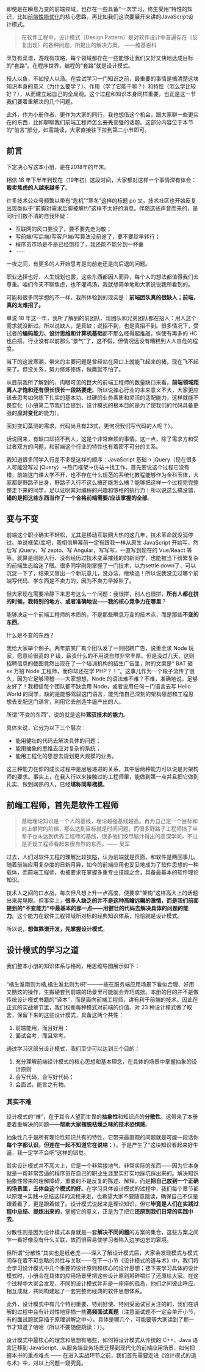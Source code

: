 <p>即使是在瞬息万变的前端领域，也存在一些具备“一次学习，终生受用”特性的知识，比如<a href="https://juejin.cn/book/6844733750048210957/section/6844733750031417352#heading-4" target="_blank" rel="nofollow noopener noreferrer">前端性能优化</a>的核心思路，再比如我们这次要展开来讲的JavaScript设计模式。</p>
<blockquote>
<p>在软件工程中，设计模式（Design Pattern）是对软件设计中普遍存在（反复出现）的各种问题，所提出的解决方案。                  ——维基百科</p>
</blockquote>
<p>烹饪有菜谱，游戏有攻略，每个领域都存在一些能够让我们又好又快地达成目标的“套路”。在程序世界，编程的“套路”就是设计模式。</p>
<p>授人以鱼，不如授人以渔。在尝试学习一门知识之前，最重要的事情是搞清楚这块知识本身的意义（为什么要学？）、作用（学了它能干嘛？）和特性（怎么学比较好？），从而建立起自己的全局观。这个过程和知识本身同样重要，也正是这一节我们要着重解决的几个问题。</p>
<p>此外，作为小册作者，更作为大家的同行，我也想借这个机会，跟大家聊一些更实在的东西，比如聊聊我们前端工程师怎么<del>变秃</del>变强的话题。这部分内容位于本节的“前言”部分，如需跳读，大家直接往下拉到第二小节即可。</p>
<h2>前言</h2>
<p>下定决心写这本小册，是在2018年的年末。</p>
<p>相信 18 年下半年到现在（19年初）这段时间，大家都对这样一个事情深有体会： <strong>贩卖焦虑的人越来越多了</strong>。</p>
<p>许多技术公众号频繁以带有“危机”“寒冬”这样的标题 po 文，技术社区也开始反复出现类似于“前脚对需求后脚被解约”这样不太好的消息。伴随这些声音而来的，是同行们数不清的自我怀疑：</p>
<ul>
<li>互联网的风口要没了，要不要先走为敬；</li>
<li>写前端/写后端/写客户端/写算法没前途了，要不要趁早转行；</li>
<li>程序员市场是不是已经饱和了，我还能不能分到一杯羹</li>
<li>······</li>
</ul>
<p>一夜之间，有更多的人开始思考是向前走还是向后退的问题。</p>
<p>职业选择也好、人生规划也罢，这些东西都因人而异，每个人的想法都值得我们去尊重。咱们今天不聊焦虑，也不灌鸡汤，我就想简单地和大家说说我所看到的。</p>
<p>可能和很多同学想的不一样，我所体验到的现实是：<strong>前端团队真的很缺人；前端，真的太难招了。</strong></p>
<p>单说 18 年这一年，我所了解到的前团队、现团队和兄弟团队都在招人：用人这个需求就没断过。所以说缺人，是真缺；说招不到，也是真招不到。很多情况下，受试者的<strong>编码能力、设计思维和计算机基础</strong>都不那么经得起推敲，纵使有再多的 HC 也白搭。行业没有以前那么“景气”了，这不假，但情况远没有糟糕到人人自危的程度。</p>
<p>当下的这波寒潮，带来的主要问题是曾经站在风口上就能飞起来的猪，现在飞不起来了。但没关系，努力修炼修炼，做鹰就不怕了。</p>
<p>从目前我所了解到的、肉眼可见的巨大的前端工程师的数量缺口来看，<strong>前端领域距离人才饱和还有很长很长一段路要走</strong>。所以说操心行业的未来意义不大，大家更应该去思考如何练下扎实的基本功、过硬的业务素质和灵活的适配能力，这样就能不畏变化（小册第二节我们会提到，设计模式的根本目的是为了使我们的代码具备更强的<strong>应对变化</strong>的能力）。</p>
<p>面对变幻莫测的需求，代码尚且有23式，更何况我们写代码的人呢？）。</p>
<p>话说回来，有缺口却招不到人，这是个非常麻烦的事情。这一点，除了需求方和受试者双方的问题，和前端这个行业的特性也有着密不可分的关系。</p>
<p>我知道很多同学入行差不多是这样的顺序：JavaScript 基础-> jQuery（现在很多人可能没写过 jQuery）->热门框架->仿站->找工作。首先要说这个过程它没有错，前端这门课大学不开，也不存在什么规范的系统化教程能够作为金科玉律，大家都是野路子出身，野路子入行不这么搞还能怎么搞？能够把这样一个过程完完整整走下来的同学，足以证明其对编程的兴趣和够格的执行力！所以说这么搞没错，<strong>错的是把这些东西当作了一个合格前端需要/应该掌握的全部</strong>。</p>
<h2>变与不变</h2>
<p>前端这个职业确实不轻松，尤其是移动互联网大热的这几年，技术革命就没消停过。单说框架/库吧，我相信屏幕前一定有跟我一样从原生 JavaScript 开始写，然后写 jQuery、写 zepto、写 Angular，写写写，一直写到现在的 Vue/React 等等。就算是刚刚入行、没有经历过技术变革摧残的的新同学，也能被当下纷繁复杂的前端生态给迷了眼。很多同学刚刚掌握了一门技术，以为settle down了、可以沉淀一下了，结果又冒出一个新玩意儿，没办法，继续追！所以说我没见过哪个前端写代码、学东西是不卖力的，因为不卖力早掉队了。</p>
<p>但大家现在需要冷静下来思考这么一个问题：我很拼，别人也很拼，<strong>所有人都在拼的时候，我特别的地方、或者准确地说——我的核心竞争力在哪里</strong>？</p>
<p>能够决定一个前端工程师的本质的，不是那些瞬息万变的技术点，而是那些<strong>不变的东西</strong>。</p>
<p>什么是不变的东西？</p>
<p>我给大家举个例子。两年前某厂有个团队发了一则招聘广告，说重金求 Node 玩家，愿意给很高的 P 级，薪资什么的不用说自然非常丰厚。但是没过几天，这则招聘信息的截图竟然出现在了一个培训机构的招生广告里，附的文案是“ BAT 砸 xx 万招 Node 工程师，而你却还在学 PHP？！”。这事儿作为一个段子流传了很久，因为它足够滑稽——大家想想，Node 的语法难不难？不难，准确地说，足够友好了！我相信每个团队都不缺会用 Node，或者说用任何一门语言去写 Hello World 的同学，缺的是能够驾驭这门语言，能凭借自己深刻的架构思想和工程思想去支配这门语言，利用它去创造牛逼产出的人。</p>
<p>所谓“不变的东西”，说的就是这种<strong>驾驭技术的能力</strong>。</p>
<p>具体来说，它分为以下三个层次：</p>
<ul>
<li>能用健壮的代码去解决具体的问题；</li>
<li>能用抽象的思维去应对复杂的系统；</li>
<li>能用工程化的思想去规划更大规模的业务。</li>
</ul>
<p>这三种能力在你的成长过程中是层层递进的关系，其中后两种能力可以说是对架构师的要求。事实上，在我入行以来接触过的工程师里，能做到第一点并且把它做到扎实、做到娴熟的人，已经<strong>堪称同辈楷模</strong>。</p>
<h2>前端工程师，首先是软件工程师</h2>
<blockquote>
<p>基础理论知识是一个人的基线，理论越强基线越高。再为自己定一个目标和向上攀附的阶梯，那么达到目标就是时间问题，而很多野路子工程师搞了半辈子也未达到优秀工程师的基线，很多他们绞尽脑汁得出的高深学问，不过是正规工程师看起来很自然的东西。—— 吴军</p>
</blockquote>
<p>过去，人们对软件工程的理解比较狭隘，认为前端就是页面，和软件是两回事儿。随着前端应用复杂度的日新月异，如今的前端应用也妥妥地成为了软件思想的一种载体，而前端工程师，也被要求在掌握多重专业技能之余，具备最基本的软件理论知识。</p>
<p>技术人之间的口水战，每次但凡想上升一点高度，便要拿”架构“这样高大上的话题出来晃晃眼。但事实上，<strong>很多人缺乏的并不是这种高瞻远瞩的激情，而是我们前面提到的“不变能力”中最基本的那一点——用健壮的代码去解决具体的问题的能力</strong>。这个能力在软件工程领域所对标的经典知识体系，恰恰就是设计模式。</p>
<p>所以说，<strong>想做靠谱开发，先掌握设计模式</strong>。</p>
<h2>设计模式的学习之道</h2>
<p>我们整本小册的知识体系与格局，用思维导图展示如下：</p>
<p><img src="https://p1-jj.byteimg.com/tos-cn-i-t2oaga2asx/gold-user-assets/2019/5/13/16ab0c39cfa5125d~tplv-t2oaga2asx-image.image" alt=""></p>
<p>“橘生淮南则为橘,橘生淮北则为枳”——一些在服务端应用场景下看似合理、好用又酷炫的操作，生搬硬套到前端的场景里可能就会弄巧成拙。本册的目的并不是做传统设计模式书籍的“译本”，而是面向前端工程师，讲有利于前端的技术。因此在正式的实战章节里，我们权衡每种模式对前端的价值、对 23 种设计模式做了取舍，保留下来的这些设计模式，具备这两个共性：</p>
<ol>
<li>前端能用，而且好用；</li>
<li>面试会考，而且常考。</li>
</ol>
<p>通过学习这部分设计模式，我们至少可以达到三个目的：</p>
<ol>
<li>充分理解前端设计模式的核心思想和基本理念，在具体的场景中掌握抽象的设计原则</li>
<li>会写代码，会写好代码；</li>
<li>会面试，能言之有物。</li>
</ol>
<h3>其实不难</h3>
<p>设计模式的“难”，在于其令人望而生畏的<strong>抽象性</strong>和知识点的<strong>分散性</strong>。这带来了本册要着重解决的问题——<strong>帮助大家摆脱枯燥乏味的技术恐惧感</strong>。</p>
<p>抽象性几乎是所有理论性知识共有的特性，它带来最直观的问题就是可能一段话你<strong>每个字都认识，但连在一起不知道它在说啥</strong>：）。于是产生了“这块知识看起来好牛逼，我一定学不会吧”这样的错觉。</p>
<p>其实设计模式并不高大上，它是一个非常接地气、非常实际的东西——因为它本身就是一帮非常苦逼的程序员在自己的职业生涯里实打实地踩坑踩出来的。解决知识抽象性带来的理解障碍，重要的不是反复的陈述、解释，而是<strong>把自己放到一个正确的场景里，去体会这个模式的好</strong>。在学习具体设计模式的过程中，我们每个章节都以原理->实践->总结这样的流程来走，也希望大家不要随意跳读，确保自己不仅是跟着看了，更是跟着做了。设计模式说起来是理论知识，但它<strong>毕竟是人们在实践过程中总结、提炼出来的</strong>，掌握它的意义，正是为了把它<strong>还原到我们日常的实践中去</strong>。</p>
<p>分散性则是因为设计模式本身就是一套<strong>解决不同问题</strong>的方案的集合，这些方案之间乍一看好像没有什么关联，故而很容易使学习者陷入边学边忘的窘境。</p>
<p>但所谓“分散性”其实也是纸老虎——深入了解设计模式后，大家会发现模式与模式间存在着不可忽略的共性与关联——在下一小节《设计模式的道与术》中，我们将会学习设计模式中几个重要的设计原则和核心的设计思想；接下来学习具体的设计模式时，小册会在具体的应用场景里把这些设计原则掰碎嚼烂了还原给大家。在这个过程中大家会发现，不同的设计模式并非是一座座的孤岛，他们之间彼此呼应、相互成就，共同构建起了一套完整而经典的软件思想体系。</p>
<p>此外，设计模式中有几个特别重要、特别好使、特别受面试官关注的的，我们在讲解的过程中会有针对性地穿插一些<strong>高频面试真题</strong>（注意面试题不一定会单开小节，有的面试题就穿插于原理讲解之中~）。具体是哪几个，可能要等大家读到了那一节才知道了哈哈（所以不要随便跳读：））。</p>
<p>设计模式中最核心的理念和思想有哪些，如何将设计模式从传统的 C++、Java 语言迁移到 JavaScript、从服务端业务场景迁移到现代化的前端应用场景，如何把握本书的重点难点 —— 在进入实战环节之前，我们首先需要走进《设计模式的道与术》中，对以上问题一窥究竟。</p>
